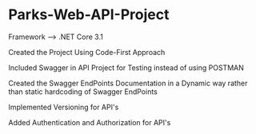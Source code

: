# Parks-Web-API-Project

Framework --> .NET Core 3.1
<p>Created the Project Using Code-First Approach</p>
<p>Included Swagger in API Project for Testing instead of using POSTMAN</p>
<p>Created the Swagger EndPoints Documentation in a Dynamic way rather than static hardcoding of Swagger EndPoints</p>
<p>Implemented Versioning for API's</p>
<p>Added Authentication and Authorization for API's</p>
